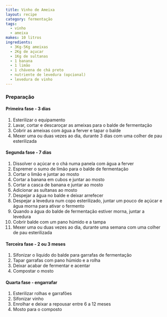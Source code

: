 ```yaml
---
title: Vinho de Ameixa
layout: recipe
category: fermentação
tags:
  - vinho
  - ameixa
makes: 10 litros
ingredients:
  - 3Kg-5Kg ameixas
  - 2Kg de açucar
  - 1Kg de sultanas
  - 1 banana
  - 1 limão
  - 1 chávena de chá preto
  - nutriente de levedura (opcional)
  - levedura de vinho
---
```

### Preparação

#### Primeira fase - 3 dias

1. Esterilizar o equipamento
2. Lavar, cortar e descaroçar as ameixas para o balde de fermentação
3. Cobrir as ameixas com água a ferver e tapar o balde
4. Mexer uma ou duas vezes ao dia, durante 3 dias com uma colher de pau esterilizada

#### Segunda fase - 7 dias

1. Dissolver o açúcar e o chá numa panela com água a ferver
2. Espremer o sumo de limão para o balde de fermentação
3. Cortar o limão e juntar ao mosto
4. Cortar a banana em cubos e juntar ao mosto
5. Cortar a casca de banana e juntar ao mosto
6. Adicionar as sultanas ao mosto
7. Despejar a água no balde e deixar arrefecer
8. Despejar a levedura num copo esterilizado, juntar um pouco de açúcar e água morna para ativar o fermento
9. Quando a água do balde de fermentação estiver morna, juntar a levedura
10. Cobrir balde com um pano húmido e a tampa
11. Mexer uma ou duas vezes ao dia, durante uma semana com uma colher de pau esterilizada

#### Terceira fase - 2 ou 3 meses

1. Sifonizar o liquido do balde para garrafas de fermentação
2. Tapar garrafas com pano húmido e a rolha
3. Deixar acabar de fermentar e acentar
4. Compostar o mosto

#### Quarta fase - engarrafar

1. Esterilizar rolhas e garrafões
2. Sifonizar vinho
3. Enrolhar e deixar a repousar entre 6 a 12 meses
4. Mosto para o composto
